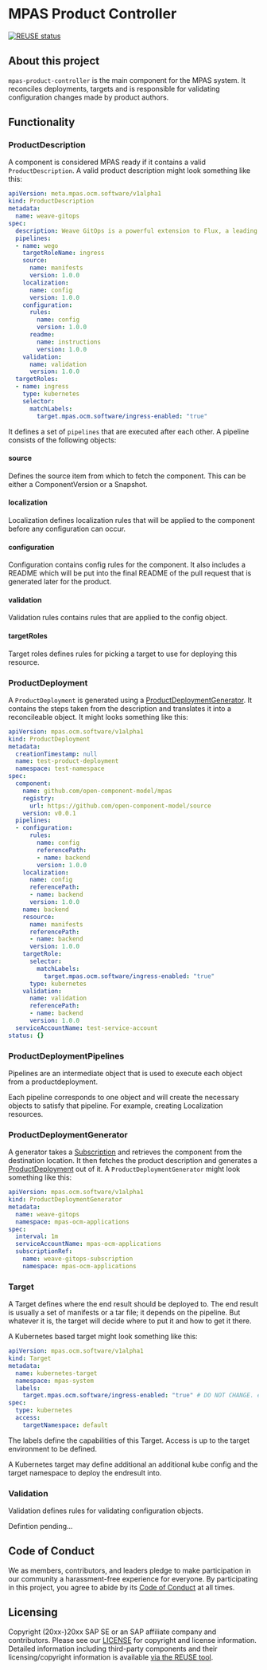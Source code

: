 # MPAS Product Controller

[![REUSE status](https://api.reuse.software/badge/github.com/open-component-model/mpas-product-controller)](https://api.reuse.software/info/github.com/open-component-model/mpas-product-controller)

## About this project

`mpas-product-controller` is the main component for the MPAS system. It reconciles deployments, targets and is responsible for validating configuration
changes made by product authors.

## Functionality

### ProductDescription

A component is considered MPAS ready if it contains a valid `ProductDescription`. A valid product description might look something like this:

```yaml
apiVersion: meta.mpas.ocm.software/v1alpha1
kind: ProductDescription
metadata:
  name: weave-gitops
spec:
  description: Weave GitOps is a powerful extension to Flux, a leading GitOps engine and CNCF project. Weave GitOps provides insights into your application deployments, and makes continuous delivery with GitOps easier to adopt and scale across your teams.
  pipelines:
  - name: wego
    targetRoleName: ingress
    source:
      name: manifests
      version: 1.0.0
    localization:
      name: config
      version: 1.0.0
    configuration:
      rules:
        name: config
        version: 1.0.0
      readme:
        name: instructions
        version: 1.0.0
    validation:
      name: validation
      version: 1.0.0
  targetRoles:
  - name: ingress
    type: kubernetes
    selector:
      matchLabels:
        target.mpas.ocm.software/ingress-enabled: "true"
```

It defines a set of `pipelines` that are executed after each other. A pipeline consists of the following objects:

#### source

Defines the source item from which to fetch the component. This can be either a ComponentVersion or a Snapshot.

#### localization

Localization defines localization rules that will be applied to the component before any configuration can occur.

#### configuration

Configuration contains config rules for the component. It also includes a README which will be put into the final
README of the pull request that is generated later for the product.

#### validation

Validation rules contains rules that are applied to the config object.

#### targetRoles

Target roles defines rules for picking a target to use for deploying this resource.

### ProductDeployment

A `ProductDeployment` is generated using a [ProductDeploymentGenerator](#productdeploymentgenerator). It contains the steps taken from the description and translates it into a reconcileable object. It might looks something like this:

```yaml
apiVersion: mpas.ocm.software/v1alpha1
kind: ProductDeployment
metadata:
  creationTimestamp: null
  name: test-product-deployment
  namespace: test-namespace
spec:
  component:
    name: github.com/open-component-model/mpas
    registry:
      url: https://github.com/open-component-model/source
    version: v0.0.1
  pipelines:
  - configuration:
      rules:
        name: config
        referencePath:
        - name: backend
        version: 1.0.0
    localization:
      name: config
      referencePath:
      - name: backend
      version: 1.0.0
    name: backend
    resource:
      name: manifests
      referencePath:
      - name: backend
      version: 1.0.0
    targetRole:
      selector:
        matchLabels:
          target.mpas.ocm.software/ingress-enabled: "true"
      type: kubernetes
    validation:
      name: validation
      referencePath:
      - name: backend
      version: 1.0.0
  serviceAccountName: test-service-account
status: {}
```

### ProductDeploymentPipelines

Pipelines are an intermediate object that is used to execute each object from a productdeployment.

Each pipeline corresponds to one object and will create the necessary objects to satisfy that pipeline. For example, creating Localization resources.

### ProductDeploymentGenerator

A generator takes a [Subscription](https://github.com/open-component-model/replication-controller#usage) and retrieves the component from the destination location.
It then fetches the product description and generates a [ProductDeployment](#productdeployment) out of it. A `ProductDeploymentGenerator` might look something like this:

```yaml
apiVersion: mpas.ocm.software/v1alpha1
kind: ProductDeploymentGenerator
metadata:
  name: weave-gitops
  namespace: mpas-ocm-applications
spec:
  interval: 1m
  serviceAccountName: mpas-ocm-applications
  subscriptionRef:
    name: weave-gitops-subscription
    namespace: mpas-ocm-applications
```

### Target

A Target defines where the end result should be deployed to. The end result is usually a set of manifests or a tar file; it depends on the pipeline.
But whatever it is, the target will decide where to put it and how to get it there.

A Kubernetes based target might look something like this:

```yaml
apiVersion: mpas.ocm.software/v1alpha1
kind: Target
metadata:
  name: kubernetes-target
  namespace: mpas-system
  labels:
    target.mpas.ocm.software/ingress-enabled: "true" # DO NOT CHANGE. expected by the component for target selection.
spec:
  type: kubernetes
  access:
    targetNamespace: default
```

The labels define the capabilities of this Target. Access is up to the target environment to be defined.

A Kubernetes target may define additional an additional kube config and the target namespace to deploy the endresult into.

### Validation

Validation defines rules for validating configuration objects.

Defintion pending...

## Code of Conduct

We as members, contributors, and leaders pledge to make participation in our community a harassment-free experience for everyone. By participating in this project, you agree to abide by its [Code of Conduct](CODE_OF_CONDUCT.md) at all times.

## Licensing

Copyright (20xx-)20xx SAP SE or an SAP affiliate company and <your-project> contributors. Please see our [LICENSE](LICENSE) for copyright and license information. Detailed information including third-party components and their licensing/copyright information is available [via the REUSE tool](https://api.reuse.software/info/github.com/SAP/<your-project>).
